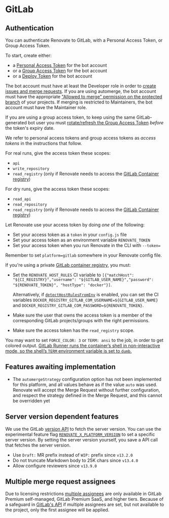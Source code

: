 # GitLab

## Authentication

You can authenticate Renovate to GitLab, with a Personal Access Token, or Group Access Token.

To start, create either:

- a [Personal Access Token](https://docs.gitlab.com/ee/user/profile/personal_access_tokens.html) for the bot account
- or a [Group Access Token](https://docs.gitlab.com/ee/user/group/settings/group_access_tokens.html#bot-users-for-groups) for the bot account
- or a [Deploy Token](https://docs.gitlab.com/ee/user/project/deploy_tokens/index.html) for the bot account

The bot account must have at least the Developer role in order to [create issues and merge requests](https://docs.gitlab.com/ee/user/permissions.html#project-members-permissions).
If you are using automerge, the bot account must have the appropriate ["Allowed to merge" permission on the protected branch](https://docs.gitlab.com/ee/user/project/protected_branches.html#require-everyone-to-submit-merge-requests-for-a-protected-branch) of your projects.
If merging is restricted to Maintainers, the bot account must have the Maintainer role.

If you are using a group access token, to keep using the same GitLab-generated bot user you must [rotate/refresh the Group Access Token](https://docs.gitlab.com/ee/api/group_access_tokens.html#rotate-a-group-access-token) _before_ the token's expiry date.

We refer to personal access tokens and group access tokens as _access tokens_ in the instructions that follow.

For real runs, give the access token these scopes:

- `api`
- `write_repository`
- `read_registry` (only if Renovate needs to access the [GitLab Container registry](https://docs.gitlab.com/ee/user/packages/container_registry/))

For dry runs, give the access token these scopes:

- `read_api`
- `read_repository`
- `read_registry` (only if Renovate needs to access the [GitLab Container registry](https://docs.gitlab.com/ee/user/packages/container_registry/))

Let Renovate use your access token by doing _one_ of the following:

- Set your access token as a `token` in your `config.js` file
- Set your access token as an environment variable `RENOVATE_TOKEN`
- Set your access token when you run Renovate in the CLI with `--token=`

Remember to set `platform=gitlab` somewhere in your Renovate config file.

If you're using a private [GitLab container registry](https://docs.gitlab.com/ee/user/packages/container_registry/), you must:

- Set the `RENOVATE_HOST_RULES` CI variable to `[{"matchHost": "${CI_REGISTRY}","username": "${GITLAB_USER_NAME}","password": "${RENOVATE_TOKEN}", "hostType": "docker"}]`.

  Alternatively, if [`detectHostRulesFromEnv`](../../../../docs/usage/self-hosted-configuration.md#detecthostrulesfromenv) is enabled, you can set the CI variables `DOCKER_REGISTRY_GITLAB_COM_USERNAME=${GITLAB_USER_NAME}` and `DOCKER_REGISTRY_GITLAB_COM_PASSWORD=${RENOVATE_TOKEN}`.
- Make sure the user that owns the access token is a member of the corresponding GitLab projects/groups with the right permissions.
- Make sure the access token has the `read_registry` scope.

You may want to set `FORCE_COLOR: 3` or `TERM: ansi` to the job, in order to get colored output.
[GitLab Runner runs the container’s shell in non-interactive mode, so the shell’s `TERM` environment variable is set to `dumb`.](https://docs.gitlab.com/ee/ci/yaml/script.html#job-log-output-is-not-formatted-as-expected-or-contains-unexpected-characters)

## Features awaiting implementation

- The `automergeStrategy` configuration option has not been implemented for this platform, and all values behave as if the value `auto` was used. Renovate will accept the Merge Request without further configuration, and respect the strategy defined in the Merge Request, and this cannot be overridden yet

## Server version dependent features

We use the GitLab [version API](https://docs.gitlab.com/ee/api/version.html) to fetch the server version.
You can use the experimental feature flag [`RENOVATE_X_PLATFORM_VERSION`](../../../self-hosted-experimental.md#renovate_x_platform_version) to set a specific server version.
By setting the server version yourself, you save a API call that fetches the server version.

- Use `Draft:` MR prefix instead of `WIP:` prefix since `v13.2.0`
- Do not truncate Markdown body to 25K chars since `v13.4.0`
- Allow configure reviewers since `v13.9.0`

## Multiple merge request assignees

Due to licensing restrictions [multiple assignees](https://docs.gitlab.com/ee/user/project/issues/multiple_assignees_for_issues.html) are only available in GitLab Premium self-managed, GitLab Premium SaaS, and higher tiers.
Because of a safeguard in [GitLab's API](https://github.com/renovatebot/renovate/pull/14212#issuecomment-1040189712) if multiple assignees are set, but not available to the project, only the first assignee will be applied.
